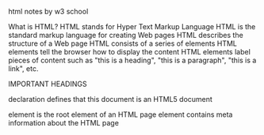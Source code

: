 html notes by w3 school

What is HTML?
HTML stands for Hyper Text Markup Language
HTML is the standard markup language for creating Web pages
HTML describes the structure of a Web page
HTML consists of a series of elements
HTML elements tell the browser how to display the content
HTML elements label pieces of content such as "this is a heading", "this is a paragraph", "this is a link", etc.

IMPORTANT HEADINGS
<!DOCTYPE html>
 declaration defines that this document is an HTML5 document
<html> 
element is the root element of an HTML page
<head> 
element contains meta information about the HTML page
<title> 
element specifies a title for the HTML page (which is shown in the browser's title bar or in the page's tab)
<body> 
element defines the document's body, and is a container for all the visible contents, such as headings, paragraphs, images, hyperlinks, tables, lists, etc.
<h1> element defines a large heading
<p> element defines a paragraph

Start tag  	Element content	    	End tag
<h1>	    	My First Heading    	</h1>
<p>	      	My first paragraph.  	 </p>
<br>	      	none	

HTML Attributes
All HTML elements can have attributes
Attributes provide additional information about elements
Attributes are always specified in the start tag
Attributes usually come in name/value pairs like: name="value"

All HTML elements can have attributes
The href attribute of <a> specifies the URL of the page the link goes to
The src attribute of <img> specifies the path to the image to be displayed
The width and height attributes of <img> provide size information for images
The alt attribute of <img> provides an alternate text for an image
The style attribute is used to add styles to an element, such as color, font, size, and more
The lang attribute of the <html> tag declares the language of the Web page
The title attribute defines some extra information about an element

Tag	Description
<p>	Defines a paragraph
<hr>	Defines a thematic change in the content
<br>	Inserts a single line break
<pre>	Defines pre-formatted text

Use the style attribute for styling HTML elements
Use background-color for background color
Use color for text colors
Use font-family for text fonts
Use font-size for text sizes
Use text-align for text alignment
Formatting elements were designed to display special types of text:

<b> - Bold text
<strong> - Important text
<i> - Italic text
<em> - Emphasized text
<mark> - Marked text
<small> - Smaller text
<del> - Deleted text
<ins> - Inserted text
<sub> - Subscript text
<sup> - Superscript text

Tag	Description
<b>	Defines bold text
<em>	Defines emphasized text 
<i>	Defines a part of text in an alternate voice or mood
<small>	Defines smaller text
<strong>	Defines important text
<sub>	Defines subscripted text
<sup>	Defines superscripted text
<ins>	Defines inserted text
<del>	Defines deleted text
<mark>	Defines marked/highlighted text
